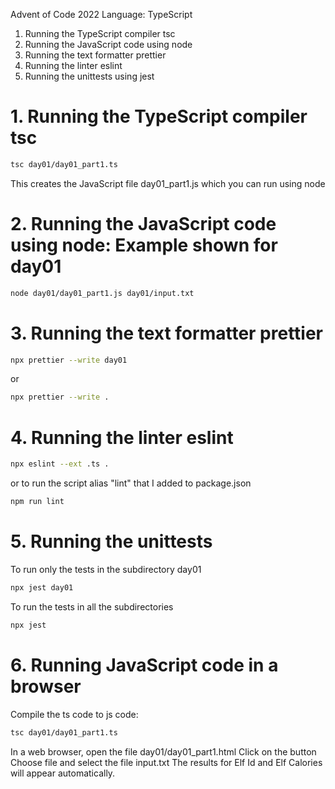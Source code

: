 Advent of Code 2022
Language: TypeScript

1. Running the TypeScript compiler tsc
2. Running the JavaScript code using node
3. Running the text formatter prettier
4. Running the linter eslint
5. Running the unittests using jest

# 1. Running the TypeScript compiler tsc

```bash
tsc day01/day01_part1.ts
```

This creates the JavaScript file day01_part1.js which you can run using node

# 2. Running the JavaScript code using node: Example shown for day01

```bash
node day01/day01_part1.js day01/input.txt
```

# 3. Running the text formatter prettier

```bash
npx prettier --write day01
```

or

```bash
npx prettier --write .
```

# 4. Running the linter eslint

```bash
npx eslint --ext .ts .
```

or to run the script alias "lint" that I added to package.json

```bash
npm run lint
```

# 5. Running the unittests

To run only the tests in the subdirectory day01

```bash
npx jest day01
```

To run the tests in all the subdirectories

```bash
npx jest
```

# 6. Running JavaScript code in a browser

Compile the ts code to js code:

```bash
tsc day01/day01_part1.ts
```

In a web browser, open the file day01/day01_part1.html
Click on the button Choose file and select the file input.txt
The results for Elf Id and Elf Calories will appear automatically.


